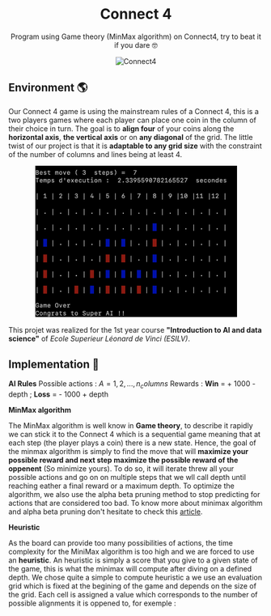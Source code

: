 <h1 align="center">Connect 4</h1>
<p align="center">Program using Game theory (MinMax algorithm) on Connect4, try to beat it if you dare 🤓 </p>
<div align="center">
<img width = 200 alt="Connect4" src="https://www.pinclipart.com/picdir/big/196-1966405_a-rare-disease-as-defined-by-the-european.png">
</div>

## Environment 🌎
  Our Connect 4 game is using the mainstream rules of a Connect 4, this is a two players games where each player can place one coin in the column of their choice in turn. The goal is to **align four** of your coins along the **horizontal axis**, **the vertical axis** or on **any diagonal** of the grid. The little twist of our project is that it is **adaptable to any grid size** with the constraint of the number of columns and lines being at least 4.

<div align="center">
<img title = "UI of the Connect4" width = 400 alt="Connect4" src="Connect4.png">
</div>

This projet was realized for the 1st year course **"Introduction to AI and data science"** of *Ecole Superieur Léonard de Vinci (ESILV)*.

## Implementation 🧠
**AI Rules**
Possible actions : $A = {1,2, ..., n_columns}$
Rewards : **Win** = + 1000 - depth ; **Loss** = - 1000 + depth

**MinMax algorithm**

  The MinMax algorithm is well know in **Game theory**, to describe it rapidly we can stick it to the Connect 4 which is a sequential game meaning that at each step (the player plays a coin) there is a new state. Hence, the goal of the minmax algorithm is simply to find the move that will **maximize your possible reward and next step maximize the possible reward of the oppenent** (So minimize yours). To do so, it will iterate threw all your possible actions and go on on multiple steps that we wll call depth until reaching eather a final reward or a maximum depth.
To optimize the algorithm, we also use the alpha beta pruning method to stop predicting for actions that are considered too bad.
To know more about minimax algorithm and alpha beta pruning don't hesitate to check this <a href= https://medium.com/swlh/optimizing-decision-making-with-the-minimax-ai-algorithm-69cce500c6d6>article</a>.

**Heuristic**

As the board can provide too many possibilities of actions, the time complexity for the MiniMax algorithm is too high and we are forced to use an **heuristic**. An heuristic is simply a score that you give to a given state of the game, this is what the minimax will compute after diving on a defined depth. We chose quite a simple to compute heuristic a we use an evaluation grid which is fixed at the begining of the game and depends on the size of the grid. Each cell is assigned a value which corresponds to the number of possible alignments it is oppened to, for exemple :








